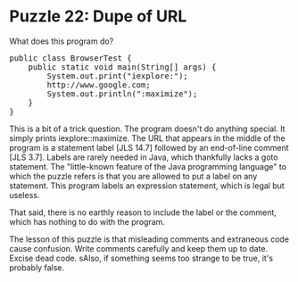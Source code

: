 # Puzzle 22: Dupe of URL

What does this program do?

<pre>
public class BrowserTest {
    public static void main(String[] args) {
        System.out.print("iexplore:");
        http://www.google.com;
        System.out.println(":maximize");
    } 
}
</pre>


This is a bit of a trick question. The program doesn't do anything special. It simply prints iexplore::maximize. 
The URL that appears in the middle of the program is a statement label [JLS 14.7] 
followed by an end-of-line comment [JLS 3.7]. Labels are rarely needed in Java, 
which thankfully lacks a goto statement. The "little-known feature of the Java programming language"
to which the puzzle refers is that you are allowed to put a label on any statement. 
This program labels an expression statement, which is legal but useless.

That said, there is no earthly reason to include the label or the comment, which has nothing to do with the program.


The lesson of this puzzle is that misleading comments and extraneous code cause confusion. 
Write comments carefully and keep them up to date. Excise dead code. 
sAlso, if something seems too strange to be true, it's probably false.
